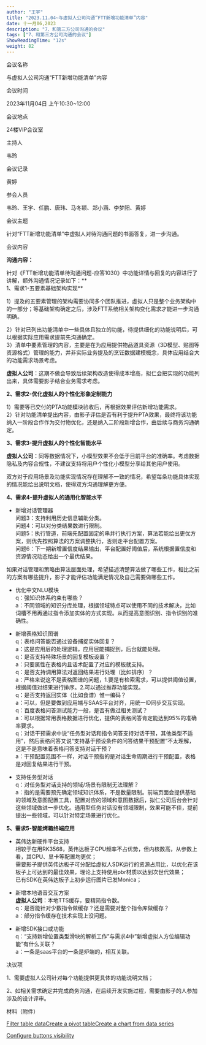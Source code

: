```yaml
---
author: "王宇"
title: "2023.11.04~与虚拟人公司沟通“FTT新增功能清单”内容"
date: 十一月06,2023
description: "7、和第三方公司沟通的会议"
tags: ["7、和第三方公司沟通的会议"]
ShowReadingTime: "12s"
weight: 82
---
```

会议名称

与虚拟人公司沟通“FTT新增功能清单”内容

会议时间

2023年11月04日 上午10:30~12:00

会议地点

24楼VIP会议室

主持人

韦玲

会议记录

黄婷

参会人员

韦玲、王宇、任鹏、唐玮、马冬颖、郑小涵、李梦阳、黄婷

会议主题

针对“FTT新增功能清单”中虚拟人对待沟通问题的书面答复，进一步沟通。

会议内容

**沟通内容：**

针对《FTT新增功能清单待沟通问题-应答1030》中功能详情与回复的内容进行了讲解，额外沟通情况记录如下：**  
1、需求1-五要素基础架构实现**

1）提及的五要素管理的架构需要协同多个团队推进，虚拟人只是整个业务架构中的一部分；等基础架构确定之后，涉及FTT系统相关架构变化需求才能进一步沟通明确。

2）针对已列出功能清单中一些具体且独立的功能，待提供细化的功能说明后，可以根据实际应用需求提前先沟通确定。  
3）清单中要素管理的内容，主要是在为应用提供物品道具资源（3D模型、贴图等资源格式）管理的能力，并非实际业务提及的烹饪数据建模概念，具体应用结合大的功能需求场景考虑。

**虚拟人公司**：这期不做会导致后续架构改造使得成本增高，拟仁会把实现的功能列出来，具体需要影子结合业务需求考虑。

**2、需求2-优化虚拟人的个性化形象定制能力**

1）需要等已交付的PTA功能模块验收后，再根据效果评估新增功能需求。  
2）针对功能清单提出内容，由影子评估是否有利于提升PTA效果，最终将该功能纳入一阶段合作作为交付物优化，还是纳入二阶段新增合作，由后续与商务沟通确定。

**3、需求3-提升虚拟人的个性化智能水平**

**虚拟人公司**：同等数据情况下，小模型效果不会低于目前平台的准确率。考虑数据隐私及内容合规性，不建议支持将用户个性化小模型分享给其他用户使用。

双方对于应用场景及功能实现情况存在理解不一致的情况，希望每条功能具体实现的情况能给出说明文档，使得双方沟通理解更方便。

**4、需求4-提升虚拟人的通用化智能水平**

*   新增对话管理器  
    问题3：支持利用历史信息辅助分类。  
    问题4：可以对分类结果数进行限制。  
    问题5：执行管道，前端先配置固定的串并行执行方案，算法若能给出更优方案，则优先按照算法的方案调整执行，否则走平台配置方案。  
    问题6：下一期新增置信度结果输出，平台配置好阈值后，系统根据置信度和资源情况动态给出一个最优结果。

如果对话管理和策略由算法层面处理，希望描述清楚算法做了哪些工作，相比之前的方案有哪些提升，影子才能评估功能满足情况及自己需要做哪些工作。

*   优化中文NLU模块  
    q：强知识体系约束有哪些？  
    a：不同领域的知识分库处理，根据领域特点可以使用不同的技术解决，比如词槽不用再通过指令添加实体的方式实现。从而提高意图识别、指令识别的准确性。

*   新增表格知识图谱  
    q：表格问答能否通过设备捕捉实体回复？  
    a：这是应用层的处理逻辑，应用层能捕捉到，后台就能处理。  
    q：是否支持特殊场景的回复模板设置？  
    a：只要属性在表格内且话术配置了对应的模板就支持。  
    q：是否支持调用算法对返回结果进行处理（比如排序）？  
    a：严格来说这不是表格图谱的问题，1.要是有检索需求，可以提供阈值设置，根据阈值对结果进行排序。2.可以通过推荐功能实现。  
    q：是否支持返回实体（比如食谱）惟一编码？  
    a：可以，但是要做到应用端与SAAS平台对齐，用统一ID同步交互实现。  
    q：百度表格问答测试能力一般，是否有做过相关测试？  
    a：可以根据常用表格数据进行优化，提供的表格问答肯定能达到95%的准确率要求。  
    q：对话干预需求中说“任务型对话和指令问答支持对话干预，其他类型不适用”，然后表格问答又说“支持基于预设条件的问答结果干预配置”不太理解，这是不是意味着表格问答支持对话干预？  
    a：干预配置范围不一样，对话干预指的是对话生命周期进行干预配置，表格是对回复结果进行干预。

*   支持任务型对话  
    q：对任务型对话支持的领域/场景有限制无法理解？  
    a：指的是需要预先确定领域知识体系，不是数量限制。前端页面会提供基础的领域及意图配置工具，配置对应的领域和意图数据后，拟仁公司后台会针对这些领域做进一步优化。通用型任务对话没有领域限制，效果可能不佳，提前提出一些领域，可以针对特定场景进行优化。

**5、需求5-智能烤箱终端应用**

*   英伟达新硬件平台支持  
    相较于在用RK3568，英伟达板子CPU频率不占优势，但内核数高，从参数上看，其CPU、显卡等配置均更优；  
    需要影子提供英伟达板子可分配给虚拟人SDK运行的资源占用比，以优化在该板子上可达到的最佳效果，理论上支持使用pbr材质以达到次世代效果；  
    已有SDK在英伟达板子上初步运行图片已发Monica；
*   新增本地语音交互方案  
    **虚拟人公司**：本地TTS缓存，要精简指令数。  
    q：是否能针对少数指令做缓存？还是需要对整个指令库做缓存？  
    a：部分指令缓存在技术实现上没问题。

*   新增SDK接口或功能  
    q：“支持新增位置类型滑块的解析工作”与需求4中”新增虚拟人方位编辑功能“有什么关联？  
    a：一条是saas平台的一条是炉端的，相互关联。

决议项

1、需要虚拟人公司针对每个功能提供更具体的功能说明文档；

2、如相关需求确定并完成商务沟通，在后续开发实施过程，需要由影子的人参加涉及的设计评审。

材料（附件）

  

[Filter table data](#)[Create a pivot table](#)[Create a chart from data series](#)

[Configure buttons visibility](/users/tfac-settings.action)